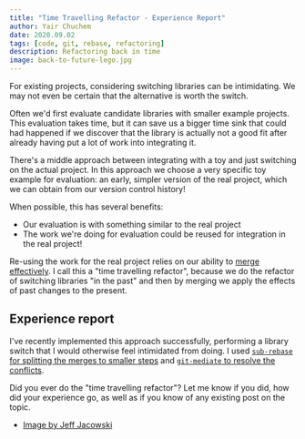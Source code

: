 ```yaml
---
title: "Time Travelling Refactor - Experience Report"
author: Yair Chuchem
date: 2020.09.02
tags: [code, git, rebase, refactoring]
description: Refactoring back in time
image: back-to-future-lego.jpg
---
```


For existing projects, considering switching libraries can be intimidating.
We may not even be certain that the alternative is worth the switch.

Often we'd first evaluate candidate libraries with smaller example projects. This evaluation takes time, but it can save us a bigger time sink that could had happened if we discover that the library is actually not a good fit after already having put a lot of work into integrating it.

There's a middle approach between integrating with a toy and just switching on the actual project. In this approach we choose a very specific toy example for evaluation: an early, simpler version of the real project, which we can obtain from our version control history!

When possible, this has several benefits:

* Our evaluation is with something similar to the real project
* The work we're doing for evaluation could be reused for integration in the real project!

Re-using the work for the real project relies on our ability to [merge effectively](/tag/merge). I call this a "time travelling refactor", because we do the refactor of switching libraries "in the past" and then by merging we apply the effects of past changes to the present.

## Experience report

I've recently implemented this approach successfully, performing a library switch that I would otherwise feel intimidated from doing.
I used [`sub-rebase` for splitting the merges to smaller steps](/posts/split-merge-to-smaller-pieces) and [`git-mediate` to resolve the conflicts](/posts/git-mediate-stops-fear).

Did you ever do the "time travelling refactor"? Let me know if you did, how did your experience go, as well as if you know of any existing post on the topic.

* [Image by Jeff Jacowski](https://www.flickr.com/photos/jjackowski/12236722024/)

